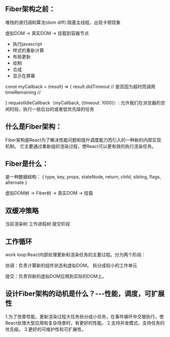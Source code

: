 ## Fiber架构之前：
堆栈的递归调和算法(dom diff):阻塞主线程，出现卡顿现象

虚拟DOM -> 真实DOM -> 挂载到容器节点

- 执行javascript
- 样式的重新计算
- 布局更新
- 绘制
- 合成
- 显示在屏幕

const myCallback = (result) => {
    result.didTimeout // 是否因为超时而调用
    timeRemaining // 

}
requestIdleCallback（myCallback, {timeout: 1000}）: 允许我们在浏览器的空闲时段，执行一些后台的或者低优先级的任务

## 什么是Fiber架构：
Fiber架构是React为了解决性能问题和提升调度能力而引入的一种新的内部实现机制。
它主要通过重新组织渲染过程，使React可以更有效的执行渲染任务。

## Fiber是什么：
是一种数据结构：
{
    type,
    key,
    props,
    stateNode,
    return,
    child,
    sibling,
    flags,
    alternate
}

虚拟DOM树 -> Fiber树 -> 真实DOM -> 挂载

## 双缓冲策略
当前渲染树
工作进程树
提交阶段

## 工作循环
work loop:React内部处理更新和渲染任务的主要过程。分为两个阶段：

协调：负责计算新的组件状态和虚拟DOM。
拆分成较小的工作单元

提交：负责将新的虚拟DOM应用到实际的DOM上。

## 设计Fiber架构的动机是什么？---性能，调度，可扩展性
1.为了改善性能，更新渲染过程大任务拆分成小任务，在事件循环中交替执行，使React处理大型应用和复杂场景时，有更好的性能。
2.支持并发模式，支持任务的优先级。
3.更好的可维护性和可扩展性。
